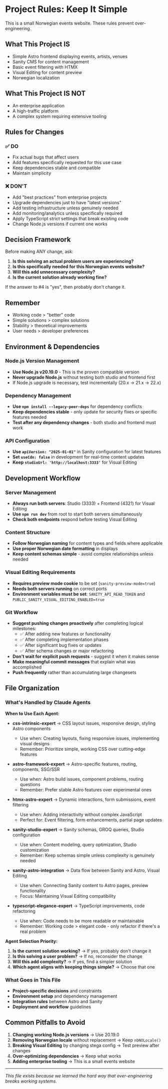 # Project Rules: Keep It Simple

This is a small Norwegian events website. These rules prevent over-engineering.

## What This Project IS
- Simple Astro frontend displaying events, artists, venues
- Sanity CMS for content management
- Basic event filtering with HTMX
- Visual Editing for content preview
- Norwegian localization

## What This Project IS NOT
- An enterprise application
- A high-traffic platform
- A complex system requiring extensive tooling

## Rules for Changes

### ✅ DO
- Fix actual bugs that affect users
- Add features specifically requested for this use case
- Keep dependencies stable and compatible
- Maintain simplicity

### ❌ DON'T
- Add "best practices" from enterprise projects
- Upgrade dependencies just to have "latest versions"
- Add testing infrastructure unless genuinely needed
- Add monitoring/analytics unless specifically required
- Apply TypeScript strict settings that break existing code
- Change Node.js versions if current one works

## Decision Framework
Before making ANY change, ask:
1. **Is this solving an actual problem users are experiencing?**
2. **Is this specifically needed for this Norwegian events website?**
3. **Will this add unnecessary complexity?**
4. **Is the current solution already working fine?**

If the answer to #4 is "yes", then probably don't change it.

## Remember
- Working code > "better" code
- Simple solutions > complex solutions  
- Stability > theoretical improvements
- User needs > developer preferences

## Environment & Dependencies

### Node.js Version Management
- **Use Node.js v20.19.0** - This is the proven compatible version
- **Never upgrade Node.js** without testing both studio and frontend first
- If Node.js upgrade is necessary, test incrementally (20.x → 21.x → 22.x)

### Dependency Management  
- **Use `npm install --legacy-peer-deps`** for dependency conflicts
- **Keep dependencies stable** - only update for security fixes or specific features needed
- **Test after any dependency changes** - both studio and frontend must work

### API Configuration
- **Use `apiVersion: "2025-01-01"`** in Sanity configuration for latest features
- **Set `useCdn: false`** in development for real-time content updates
- **Keep `studioUrl: 'http://localhost:3333'`** for Visual Editing

## Development Workflow

### Server Management
- **Always run both servers**: Studio (3333) + Frontend (4321) for Visual Editing
- **Use `npm run dev`** from root to start both servers simultaneously
- **Check both endpoints** respond before testing Visual Editing

### Content Structure
- **Follow Norwegian naming** for content types and fields where applicable
- **Use proper Norwegian date formatting** in displays
- **Keep content schemas simple** - avoid complex relationships unless needed

### Visual Editing Requirements
- **Requires preview mode cookie** to be set (`sanity-preview-mode=true`)
- **Needs both servers running** on correct ports
- **Environment variables must be set**: `SANITY_API_READ_TOKEN` and `PUBLIC_SANITY_VISUAL_EDITING_ENABLED=true`

### Git Workflow
- **Suggest pushing changes proactively** after completing logical milestones:
  - ✅ After adding new features or functionality
  - ✅ After completing implementation phases
  - ✅ After significant bug fixes or updates
  - ✅ After schema changes or major refactoring
- **Don't wait for explicit push requests** - suggest it when it makes sense
- **Make meaningful commit messages** that explain what was accomplished
- **Push frequently** rather than accumulating large changesets

## File Organization

### What's Handled by Claude Agents

**When to Use Each Agent:**

- **css-intrinsic-expert** → CSS layout issues, responsive design, styling Astro components
  - Use when: Creating layouts, fixing responsive issues, implementing visual designs
  - Remember: Prioritize simple, working CSS over cutting-edge features

- **astro-framework-expert** → Astro-specific features, routing, components, SSG/SSR
  - Use when: Astro build issues, component problems, routing questions
  - Remember: Prefer stable Astro features over experimental ones

- **htmx-astro-expert** → Dynamic interactions, form submissions, event filtering
  - Use when: Adding interactivity without complex JavaScript
  - Perfect for: Event filtering, form enhancements, partial page updates

- **sanity-studio-expert** → Sanity schemas, GROQ queries, Studio configuration
  - Use when: Content modeling, query optimization, Studio customization
  - Remember: Keep schemas simple unless complexity is genuinely needed

- **sanity-astro-integration** → Data flow between Sanity and Astro, Visual Editing
  - Use when: Connecting Sanity content to Astro pages, preview functionality
  - Focus: Maintaining Visual Editing compatibility

- **typescript-elegance-expert** → TypeScript improvements, code refactoring
  - Use when: Code needs to be more readable or maintainable
  - Remember: Working code > elegant code - only refactor if there's a real problem

**Agent Selection Priority:**
1. **Is the current solution working?** → If yes, probably don't change it
2. **Is this solving a user problem?** → If no, reconsider the change
3. **Will this add complexity?** → If yes, find a simpler solution
4. **Which agent aligns with keeping things simple?** → Choose that one

### What Goes in This File
- **Project-specific decisions** and constraints
- **Environment setup** and dependency management
- **Integration rules** between Astro and Sanity
- **Deployment and workflow** guidelines

## Common Pitfalls to Avoid

1. **Changing working Node.js versions** → Use 20.19.0
2. **Removing Norwegian locale** without replacement → Keep `nbNOLocale()` 
3. **Breaking Visual Editing** by changing stega config → Test preview after changes
4. **Over-optimizing dependencies** → Keep what works
5. **Adding enterprise tooling** → This is a small events website

---
*This file exists because we learned the hard way that over-engineering breaks working systems.*